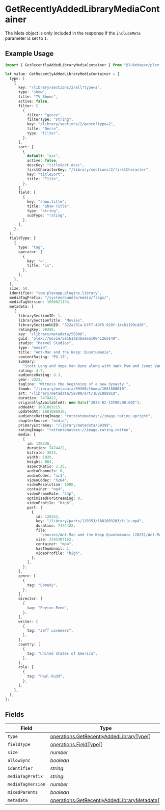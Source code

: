 # GetRecentlyAddedLibraryMediaContainer

The Meta object is only included in the response if the `includeMeta` parameter is set to `1`.


## Example Usage

```typescript
import { GetRecentlyAddedLibraryMediaContainer } from "@lukehagar/plexjs/sdk/models/operations";

let value: GetRecentlyAddedLibraryMediaContainer = {
  type: [
    {
      key: "/library/sections/2/all?type=2",
      type: "show",
      title: "TV Shows",
      active: false,
      filter: [
        {
          filter: "genre",
          filterType: "string",
          key: "/library/sections/2/genre?type=2",
          title: "Genre",
          type: "filter",
        },
      ],
      sort: [
        {
          default: "asc",
          active: false,
          descKey: "titleSort:desc",
          firstCharacterKey: "/library/sections/2/firstCharacter",
          key: "titleSort",
          title: "Title",
        },
      ],
      field: [
        {
          key: "show.title",
          title: "Show Title",
          type: "string",
          subType: "rating",
        },
      ],
    },
  ],
  fieldType: [
    {
      type: "tag",
      operator: [
        {
          key: "=",
          title: "is",
        },
      ],
    },
  ],
  size: 50,
  identifier: "com.plexapp.plugins.library",
  mediaTagPrefix: "/system/bundle/media/flags/",
  mediaTagVersion: 1680021154,
  metadata: [
    {
      librarySectionID: 1,
      librarySectionTitle: "Movies",
      librarySectionUUID: "322a231a-b7f7-49f5-920f-14c61199cd30",
      ratingKey: 59398,
      key: "/library/metadata/59398",
      guid: "plex://movie/5e161a83bea6ac004126e148",
      studio: "Marvel Studios",
      type: "movie",
      title: "Ant-Man and the Wasp: Quantumania",
      contentRating: "PG-13",
      summary:
        "Scott Lang and Hope Van Dyne along with Hank Pym and Janet Van Dyne explore the Quantum Realm where they interact with strange creatures and embark on an adventure that goes beyond the limits of what they thought was possible.",
      rating: 4.7,
      audienceRating: 8.3,
      year: 2023,
      tagline: "Witness the beginning of a new dynasty.",
      thumb: "/library/metadata/59398/thumb/1681888010",
      art: "/library/metadata/59398/art/1681888010",
      duration: 7474422,
      originallyAvailableAt: new Date("2023-02-15T00:00:00Z"),
      addedAt: 1681803215,
      updatedAt: 1681888010,
      audienceRatingImage: "rottentomatoes://image.rating.upright",
      chapterSource: "media",
      primaryExtraKey: "/library/metadata/59399",
      ratingImage: "rottentomatoes://image.rating.rotten",
      media: [
        {
          id: 120345,
          duration: 7474422,
          bitrate: 3623,
          width: 1920,
          height: 804,
          aspectRatio: 2.35,
          audioChannels: 6,
          audioCodec: "ac3",
          videoCodec: "h264",
          videoResolution: 1080,
          container: "mp4",
          videoFrameRate: "24p",
          optimizedForStreaming: 0,
          videoProfile: "high",
          part: [
            {
              id: 120353,
              key: "/library/parts/120353/1681803203/file.mp4",
              duration: 7474422,
              file:
                "/movies/Ant-Man and the Wasp Quantumania (2023)/Ant-Man.and.the.Wasp.Quantumania.2023.1080p.mp4",
              size: 3395307162,
              container: "mp4",
              hasThumbnail: 1,
              videoProfile: "high",
            },
          ],
        },
      ],
      genre: [
        {
          tag: "Comedy",
        },
      ],
      director: [
        {
          tag: "Peyton Reed",
        },
      ],
      writer: [
        {
          tag: "Jeff Loveness",
        },
      ],
      country: [
        {
          tag: "United States of America",
        },
      ],
      role: [
        {
          tag: "Paul Rudd",
        },
      ],
    },
  ],
};
```

## Fields

| Field                                                                                                             | Type                                                                                                              | Required                                                                                                          | Description                                                                                                       | Example                                                                                                           |
| ----------------------------------------------------------------------------------------------------------------- | ----------------------------------------------------------------------------------------------------------------- | ----------------------------------------------------------------------------------------------------------------- | ----------------------------------------------------------------------------------------------------------------- | ----------------------------------------------------------------------------------------------------------------- |
| `type`                                                                                                            | [operations.GetRecentlyAddedLibraryType](../../../sdk/models/operations/getrecentlyaddedlibrarytype.md)[]         | :heavy_minus_sign:                                                                                                | N/A                                                                                                               |                                                                                                                   |
| `fieldType`                                                                                                       | [operations.FieldType](../../../sdk/models/operations/fieldtype.md)[]                                             | :heavy_minus_sign:                                                                                                | N/A                                                                                                               |                                                                                                                   |
| `size`                                                                                                            | *number*                                                                                                          | :heavy_minus_sign:                                                                                                | N/A                                                                                                               | 50                                                                                                                |
| `allowSync`                                                                                                       | *boolean*                                                                                                         | :heavy_minus_sign:                                                                                                | N/A                                                                                                               |                                                                                                                   |
| `identifier`                                                                                                      | *string*                                                                                                          | :heavy_minus_sign:                                                                                                | N/A                                                                                                               | com.plexapp.plugins.library                                                                                       |
| `mediaTagPrefix`                                                                                                  | *string*                                                                                                          | :heavy_minus_sign:                                                                                                | N/A                                                                                                               | /system/bundle/media/flags/                                                                                       |
| `mediaTagVersion`                                                                                                 | *number*                                                                                                          | :heavy_minus_sign:                                                                                                | N/A                                                                                                               | 1680021154                                                                                                        |
| `mixedParents`                                                                                                    | *boolean*                                                                                                         | :heavy_minus_sign:                                                                                                | N/A                                                                                                               |                                                                                                                   |
| `metadata`                                                                                                        | [operations.GetRecentlyAddedLibraryMetadata](../../../sdk/models/operations/getrecentlyaddedlibrarymetadata.md)[] | :heavy_minus_sign:                                                                                                | N/A                                                                                                               |                                                                                                                   |